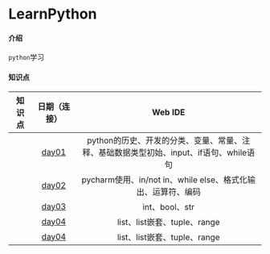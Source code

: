 # LearnPython

#### 介绍
`python`学习


#### 知识点


| 知识点 | 日期（连接） | Web IDE |   
| :---: | :---: | :---: | 
|  | [day01]()| python的历史、开发的分类、变量、常量、注释、基础数据类型初始、input、if语句、while语句 |
|  | [day02]()| pycharm使用、in/not in、while else、格式化输出、运算符、编码 |
|  | [day03]()| int、bool、str |
|  | [day04]()| list、list嵌套、tuple、range |
|  | [day04]()| list、list嵌套、tuple、range |
